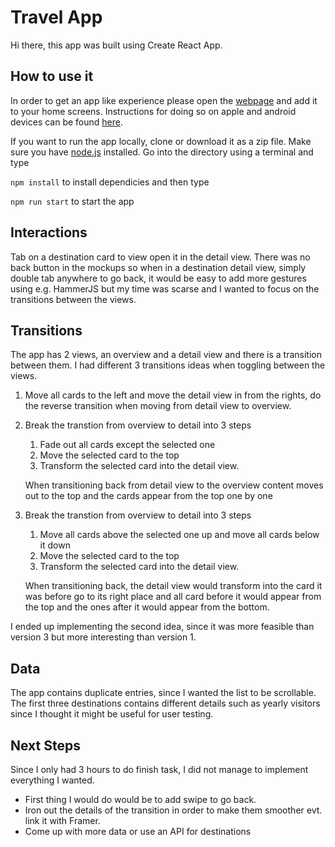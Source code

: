 # Travel App

Hi there, this app was built using Create React App. 

## How to use it 

In order to get an app like experience please open the [webpage](https://sc-travel-app.herokuapp.com/)
and add it to your home screens. Instructions for doing so on apple and android devices can be found [here](https://natomasunified.org/kb/add-website-to-mobile-device-home-screen/).

If you want to run the app locally, clone or download it as a zip file. Make sure you have [node.js](https://nodejs.org/) installed. Go into the directory using a terminal and type

`npm install` to install dependicies and then type

`npm run start` to start the app

## Interactions

Tab on a destination card to view open it in the detail view.
There was no back button in the mockups so when in a destination detail view, simply double tab anywhere to go back, it would be easy to add more gestures using e.g. HammerJS but my time was scarse and I wanted to focus on the transitions between the views.


## Transitions

The app has 2 views, an overview and a detail view and there is a transition between them. I had different 3 transitions ideas when toggling between the views.

1. Move all cards to the left and move the detail view in from the rights, do the reverse transition when moving from detail view to overview.
2. Break the transtion from overview to detail into 3 steps
    1. Fade out all cards except the selected one
    2. Move the selected card to the top
    3. Transform the selected card into the detail view.
    
    When transitioning back from detail view to the overview content moves out to the top and the cards appear from the top one by one
3. Break the transtion from overview to detail into 3 steps
    1. Move all cards above the selected one up and move all cards below it down
    2. Move the selected card to the top
    3. Transform the selected card into the detail view.
    
    When transitioning back, the detail view would transform into the card it was before go to its right place and all card before it would appear from the top
    and the ones after it would appear from the bottom.
    
I ended up implementing the second idea, since it was more feasible than version 3 but more interesting than version 1.

## Data

The app contains duplicate entries, since I wanted the list to be scrollable. The first three destinations contains different details such as yearly visitors since I thought it might be useful for user testing.


## Next Steps

Since I only had 3 hours to do finish task, I did not manage to implement everything I wanted.

* First thing I would do would be to add swipe to go back. 
* Iron out the details of the transition in order to make them smoother evt. link it with Framer. 
* Come up with more data or use an API for destinations

  
